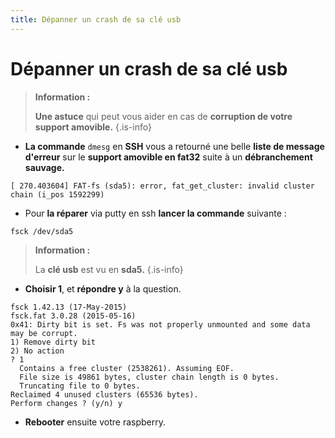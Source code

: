 ```yaml
---
title: Dépanner un crash de sa clé usb
---
```


# Dépanner un crash de sa clé usb


>**Information :**
>
>**Une astuce** qui peut vous aider en cas de **corruption de votre support amovible.**
{.is-info}

* **La commande** `dmesg` en **SSH** vous a retourné une belle **liste de message d'erreur** sur le **support amovible en fat32** suite à un **débranchement sauvage.**

`[ 270.403604] FAT-fs (sda5): error, fat_get_cluster: invalid cluster chain (i_pos 1592299)`

* Pour **la réparer** via putty en ssh **lancer la commande** suivante :

`fsck /dev/sda5`


>**Information :**
>
>La **clé usb** est vu en **sda5.**
{.is-info}

* **Choisir 1**, et **répondre y** à la question.

```text
fsck 1.42.13 (17-May-2015) 
fsck.fat 3.0.28 (2015-05-16) 
0x41: Dirty bit is set. Fs was not properly unmounted and some data may be corrupt. 
1) Remove dirty bit 
2) No action 
? 1 
  Contains a free cluster (2538261). Assuming EOF. 
  File size is 49861 bytes, cluster chain length is 0 bytes. 
  Truncating file to 0 bytes. 
Reclaimed 4 unused clusters (65536 bytes). 
Perform changes ? (y/n) y
```

* **Rebooter** ensuite votre raspberry.

